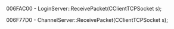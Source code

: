006FAC00 - LoginServer::ReceivePacket(CClientTCPSocket s);

006F77D0 - ChannelServer::ReceivePacket(CClientTCPSocket s);
